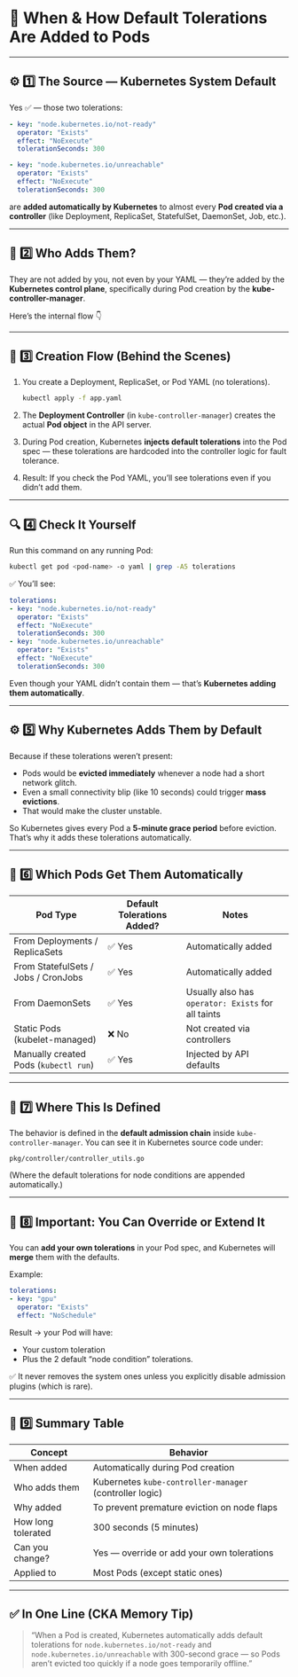 # 🧠 **When & How Default Tolerations Are Added to Pods**

---

## ⚙️ **1️⃣ The Source — Kubernetes System Default**

Yes ✅ — those two tolerations:

```yaml
- key: "node.kubernetes.io/not-ready"
  operator: "Exists"
  effect: "NoExecute"
  tolerationSeconds: 300

- key: "node.kubernetes.io/unreachable"
  operator: "Exists"
  effect: "NoExecute"
  tolerationSeconds: 300
```

are **added automatically by Kubernetes**
to almost every **Pod created via a controller** (like Deployment, ReplicaSet, StatefulSet, DaemonSet, Job, etc.).

---

## 🧩 **2️⃣ Who Adds Them?**

They are not added by you, not even by your YAML —
they’re added by the **Kubernetes control plane**, specifically during Pod creation by the **kube-controller-manager**.

Here’s the internal flow 👇

---

## 🧭 **3️⃣ Creation Flow (Behind the Scenes)**

1. You create a Deployment, ReplicaSet, or Pod YAML (no tolerations).

   ```bash
   kubectl apply -f app.yaml
   ```

2. The **Deployment Controller** (in `kube-controller-manager`)
   creates the actual **Pod object** in the API server.

3. During Pod creation, Kubernetes **injects default tolerations** into the Pod spec —
   these tolerations are hardcoded into the controller logic for fault tolerance.

4. Result:
   If you check the Pod YAML, you’ll see tolerations even if you didn’t add them.

---

## 🔍 **4️⃣ Check It Yourself**

Run this command on any running Pod:

```bash
kubectl get pod <pod-name> -o yaml | grep -A5 tolerations
```

✅ You’ll see:

```yaml
tolerations:
- key: "node.kubernetes.io/not-ready"
  operator: "Exists"
  effect: "NoExecute"
  tolerationSeconds: 300
- key: "node.kubernetes.io/unreachable"
  operator: "Exists"
  effect: "NoExecute"
  tolerationSeconds: 300
```

Even though your YAML didn’t contain them —
that’s **Kubernetes adding them automatically**.

---

## ⚙️ **5️⃣ Why Kubernetes Adds Them by Default**

Because if these tolerations weren’t present:

* Pods would be **evicted immediately** whenever a node had a short network glitch.
* Even a small connectivity blip (like 10 seconds) could trigger **mass evictions**.
* That would make the cluster unstable.

So Kubernetes gives every Pod a **5-minute grace period** before eviction.
That’s why it adds these tolerations automatically.

---

## 🧩 **6️⃣ Which Pods Get Them Automatically**

| Pod Type                              | Default Tolerations Added? | Notes                                              |
| ------------------------------------- | -------------------------- | -------------------------------------------------- |
| From Deployments / ReplicaSets        | ✅ Yes                      | Automatically added                                |
| From StatefulSets / Jobs / CronJobs   | ✅ Yes                      | Automatically added                                |
| From DaemonSets                       | ✅ Yes                      | Usually also has `operator: Exists` for all taints |
| Static Pods (kubelet-managed)         | ❌ No                       | Not created via controllers                        |
| Manually created Pods (`kubectl run`) | ✅ Yes                      | Injected by API defaults                           |

---

## 🧱 **7️⃣ Where This Is Defined**

The behavior is defined in the **default admission chain** inside `kube-controller-manager`.
You can see it in Kubernetes source code under:

```
pkg/controller/controller_utils.go
```

(Where the default tolerations for node conditions are appended automatically.)

---

## 🧩 **8️⃣ Important: You Can Override or Extend It**

You can **add your own tolerations** in your Pod spec,
and Kubernetes will **merge** them with the defaults.

Example:

```yaml
tolerations:
- key: "gpu"
  operator: "Exists"
  effect: "NoSchedule"
```

Result → your Pod will have:

* Your custom toleration
* Plus the 2 default “node condition” tolerations.

✅ It never removes the system ones unless you explicitly disable admission plugins (which is rare).

---

## 🧭 **9️⃣ Summary Table**

| Concept            | Behavior                                                |
| ------------------ | ------------------------------------------------------- |
| When added         | Automatically during Pod creation                       |
| Who adds them      | Kubernetes `kube-controller-manager` (controller logic) |
| Why added          | To prevent premature eviction on node flaps             |
| How long tolerated | 300 seconds (5 minutes)                                 |
| Can you change?    | Yes — override or add your own tolerations              |
| Applied to         | Most Pods (except static ones)                          |

---

## ✅ **In One Line (CKA Memory Tip)**

> “When a Pod is created, Kubernetes automatically adds default tolerations
> for `node.kubernetes.io/not-ready` and `node.kubernetes.io/unreachable`
> with 300-second grace — so Pods aren’t evicted too quickly
> if a node goes temporarily offline.”


